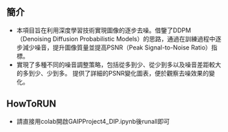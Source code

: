 ## 簡介
- 本項目旨在利用深度學習技術實現圖像的逐步去噪。借鑒了DDPM（Denoising Diffusion Probabilistic Models）的思路，通過在訓練過程中逐步減少噪音，提升圖像質量並提高PSNR（Peak Signal-to-Noise Ratio）指標。
- 實現了多種不同的噪音調整策略，包括從多到少、從少到多以及噪音差距較大的多到少、少到多。
提供了詳細的PSNR變化圖表，便於觀察去噪效果的變化。
## HowToRUN
- 請直接用colab開啟GAIPProject4_DIP.ipynb後runall即可
